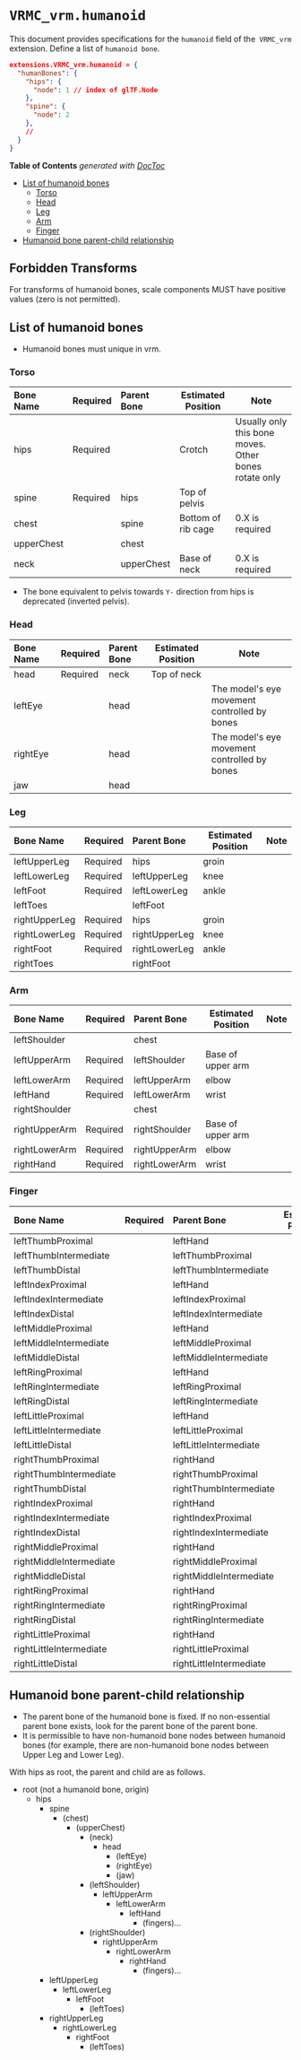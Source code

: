 # `VRMC_vrm.humanoid`

This document provides specifications for the `humanoid` field of the` VRMC_vrm` extension.
Define a list of `humanoid bone`.

```json
extensions.VRMC_vrm.humanoid = {
  "humanBones": {
    "hips": {
      "node": 1 // index of glTF.Node
    },
    "spine": {
      "node": 2
    },
    //
  }
}
```

<!-- START doctoc generated TOC please keep comment here to allow auto update -->
<!-- DON'T EDIT THIS SECTION, INSTEAD RE-RUN doctoc TO UPDATE -->
**Table of Contents**  *generated with [DocToc](https://github.com/thlorenz/doctoc)*

- [List of humanoid bones](#list-of-humanoid-bones)
  - [Torso](#torso)
  - [Head](#head)
  - [Leg](#leg)
  - [Arm](#arm)
  - [Finger](#finger)
- [Humanoid bone parent-child relationship](#humanoid-bone-parent-child-relationship)

<!-- END doctoc generated TOC please keep comment here to allow auto update -->

## Forbidden Transforms

For transforms of humanoid bones, scale components MUST have positive values (zero is not permitted).

## List of humanoid bones

* Humanoid bones must unique in vrm.

### Torso

| Bone Name  | Required | Parent Bone | Estimated Position | Note                                                  |
|:-----------|:---------|:------------|--------------------|-------------------------------------------------------|
| hips       | Required |             | Crotch             | Usually only this bone moves. Other bones rotate only |
| spine      | Required | hips        | Top of pelvis      |                                                       |
| chest      |          | spine       | Bottom of rib cage | 0.X is required                                       |
| upperChest |          | chest       |                    |                                                       |
| neck       |          | upperChest  | Base of neck       | 0.X is required                                       |

* The bone equivalent to pelvis towards `Y-` direction from hips is deprecated (inverted pelvis).

### Head

| Bone Name | Required | Parent Bone | Estimated Position | Note                                         |
|:----------|:---------|:------------|--------------------|----------------------------------------------|
| head      | Required | neck        | Top of neck        |                                              |
| leftEye   |          | head        |                    | The model's eye movement controlled by bones |
| rightEye  |          | head        |                    | The model's eye movement controlled by bones |
| jaw       |          | head        |                    |                                              |

### Leg

| Bone Name     | Required | Parent Bone   | Estimated Position | Note |
|:--------------|:---------|:--------------|--------------------|------|
| leftUpperLeg  | Required | hips          | groin              |      |
| leftLowerLeg  | Required | leftUpperLeg  | knee               |      |
| leftFoot      | Required | leftLowerLeg  | ankle              |      |
| leftToes      |          | leftFoot      |                    |      |
| rightUpperLeg | Required | hips          | groin              |      |
| rightLowerLeg | Required | rightUpperLeg | knee               |      |
| rightFoot     | Required | rightLowerLeg | ankle              |      |
| rightToes     |          | rightFoot     |                    |      |

### Arm

| Bone Name     | Required | Parent Bone   | Estimated Position | Note |
|:--------------|:---------|:--------------|--------------------|------|
| leftShoulder  |          | chest         |                    |      |
| leftUpperArm  | Required | leftShoulder  | Base of upper arm  |      |
| leftLowerArm  | Required | leftUpperArm  | elbow              |      |
| leftHand      | Required | leftLowerArm  | wrist              |      |
| rightShoulder |          | chest         |                    |      |
| rightUpperArm | Required | rightShoulder | Base of upper arm  |      |
| rightLowerArm | Required | rightUpperArm | elbow              |      |
| rightHand     | Required | rightLowerArm | wrist              |      |

### Finger

| Bone Name               | Required | Parent Bone             | Estimated Position | Note |
|:------------------------|:---------|:------------------------|--------------------|------|
| leftThumbProximal       |          | leftHand                |                    |      |
| leftThumbIntermediate   |          | leftThumbProximal       |                    |      |
| leftThumbDistal         |          | leftThumbIntermediate   |                    |      |
| leftIndexProximal       |          | leftHand                |                    |      |
| leftIndexIntermediate   |          | leftIndexProximal       |                    |      |
| leftIndexDistal         |          | leftIndexIntermediate   |                    |      |
| leftMiddleProximal      |          | leftHand                |                    |      |
| leftMiddleIntermediate  |          | leftMiddleProximal      |                    |      |
| leftMiddleDistal        |          | leftMiddleIntermediate  |                    |      |
| leftRingProximal        |          | leftHand                |                    |      |
| leftRingIntermediate    |          | leftRingProximal        |                    |      |
| leftRingDistal          |          | leftRingIntermediate    |                    |      |
| leftLittleProximal      |          | leftHand                |                    |      |
| leftLittleIntermediate  |          | leftLittleProximal      |                    |      |
| leftLittleDistal        |          | leftLittleIntermediate  |                    |      |
| rightThumbProximal      |          | rightHand               |                    |      |
| rightThumbIntermediate  |          | rightThumbProximal      |                    |      |
| rightThumbDistal        |          | rightThumbIntermediate  |                    |      |
| rightIndexProximal      |          | rightHand               |                    |      |
| rightIndexIntermediate  |          | rightIndexProximal      |                    |      |
| rightIndexDistal        |          | rightIndexIntermediate  |                    |      |
| rightMiddleProximal     |          | rightHand               |                    |      |
| rightMiddleIntermediate |          | rightMiddleProximal     |                    |      |
| rightMiddleDistal       |          | rightMiddleIntermediate |                    |      |
| rightRingProximal       |          | rightHand               |                    |      |
| rightRingIntermediate   |          | rightRingProximal       |                    |      |
| rightRingDistal         |          | rightRingIntermediate   |                    |      |
| rightLittleProximal     |          | rightHand               |                    |      |
| rightLittleIntermediate |          | rightLittleProximal     |                    |      |
| rightLittleDistal       |          | rightLittleIntermediate |                    |      |

## Humanoid bone parent-child relationship

* The parent bone of the humanoid bone is fixed. If no non-essential parent bone exists, look for the parent bone of the parent bone.
* It is permissible to have non-humanoid bone nodes between humanoid bones (for example, there are non-humanoid bone nodes between Upper Leg and Lower Leg).

With hips as root, the parent and child are as follows.

* root (not a humanoid bone, origin)
  * hips
    * spine
      * (chest)
        * (upperChest)
          * (neck)
            * head
              * (leftEye)
              * (rightEye)
              * (jaw)
          * (leftShoulder)
            * leftUpperArm
              * leftLowerArm
                * leftHand
                  * (fingers)...
          * (rightShoulder)
            * rightUpperArm
              * rightLowerArm
                * rightHand
                  * (fingers)...
    * leftUpperLeg
      * leftLowerLeg
        * leftFoot
          * (leftToes)
    * rightUpperLeg
      * rightLowerLeg
        * rightFoot
          * (leftToes)

